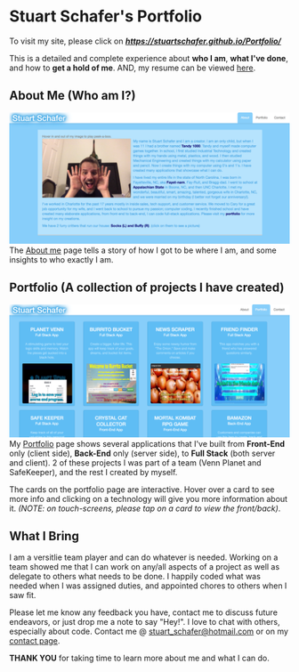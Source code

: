# Stuart Schafer's Portfolio #

To visit my site, please click on ***https://stuartschafer.github.io/Portfolio/***

This is a detailed and complete experience about **who I am**, **what I've done**, and how to **get a hold of me**.  AND, my resume can be viewed [here](https://stuartschafer.github.io/Portfolio/resume.html).

## About Me (Who am I?) ##
![](assets/images/aboutme.png)
The [About me](https://stuartschafer.github.io/Portfolio/index.html) page tells a story of how I got to be where I am, and some insights to who exactly I am.

## Portfolio (A collection of projects I have created) ##
![](assets/images/portfolio.png)
My [Portfolio](https://stuartschafer.github.io/Portfolio/portfolio.html) page shows several applications that I've built from **Front-End** only (client side), **Back-End** only (server side), to **Full Stack** (both server and client).
2 of these projects I was part of a team (Venn Planet and SafeKeeper), and the rest I created by myself.

The cards on the portfolio page are interactive.  Hover over a card to see more info and clicking on a technology will give you more information about it. *(NOTE: on touch-screens, please tap on a card to view the front/back)*.

## What I Bring ##
I am a versitlie team player and can do whatever is needed.  Working on a team showed me that I can work on any/all aspects of a project as well as delegate to others what needs to be done.  I happily coded what was needed when I was assigned duties, and appointed chores to others when I saw fit.

Please let me know any feedback you have, contact me to discuss future endeavors, or just drop me a note to say "Hey!".  I love to chat with others, especially about code.
Contact me @ stuart_schafer@hotmail.com or on my [contact page](https://stuartschafer.github.io/Portfolio/contact.html).

**THANK YOU** for taking time to learn more about me and what I can do.